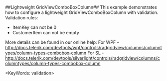 ##Lightweight GridViewComboBoxColumn##
This example demonstrates how to configure a lightweight GridViewComboBoxColumn with validation.
Validation rules:
- ItemKey can not be 0
- CustomerItem can not be empty

More details can be found in our online help:
For WPF - http://docs.telerik.com/devtools/wpf/controls/radgridview/columns/columntypes/column-types-combobox-column 
For SL - http://docs.telerik.com/devtools/silverlight/controls/radgridview/columns/columntypes/column-types-combobox-column

<KeyWords: validation>